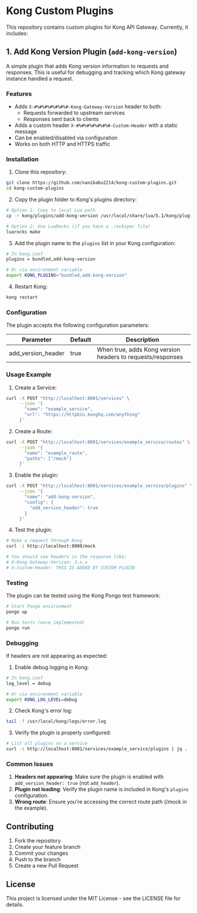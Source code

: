 # Kong Custom Plugins

This repository contains custom plugins for Kong API Gateway. Currently, it includes:

## 1. Add Kong Version Plugin (`add-kong-version`)

A simple plugin that adds Kong version information to requests and responses. This is useful for debugging and tracking which Kong gateway instance handled a request.

### Features

- Adds `X-#%#%#%#%#%#%#-Kong-Gateway-Version` header to both:
  - Requests forwarded to upstream services
  - Responses sent back to clients
- Adds a custom header `X-#%#%#%#%#%#%#-Custom-Header` with a static message
- Can be enabled/disabled via configuration
- Works on both HTTP and HTTPS traffic

### Installation

1. Clone this repository:
```bash
git clone https://github.com/nanibabu2214/kong-custom-plugins.git
cd kong-custom-plugins
```

2. Copy the plugin folder to Kong's plugins directory:
```bash
# Option 1: Copy to local Lua path
cp -r kong/plugins/add-kong-version /usr/local/share/lua/5.1/kong/plugins/

# Option 2: Use LuaRocks (if you have a .rockspec file)
luarocks make
```

3. Add the plugin name to the `plugins` list in your Kong configuration:
```bash
# In kong.conf
plugins = bundled,add-kong-version

# Or via environment variable
export KONG_PLUGINS="bundled,add-kong-version"
```

4. Restart Kong:
```bash
kong restart
```

### Configuration

The plugin accepts the following configuration parameters:

| Parameter | Default | Description |
|-----------|---------|-------------|
| add_version_header | true | When true, adds Kong version headers to requests/responses |

### Usage Example

1. Create a Service:
```bash
curl -X POST "http://localhost:8001/services" \
     --json '{
       "name": "example_service",
       "url": "https://httpbin.konghq.com/anything"
     }'
```

2. Create a Route:
```bash
curl -X POST "http://localhost:8001/services/example_service/routes" \
     --json '{
       "name": "example_route",
       "paths": ["/mock"]
     }'
```

3. Enable the plugin:
```bash
curl -X POST "http://localhost:8001/services/example_service/plugins" \
     --json '{
       "name": "add-kong-version",
       "config": {
         "add_version_header": true
       }
     }'
```

4. Test the plugin:
```bash
# Make a request through Kong
curl -i http://localhost:8000/mock

# You should see headers in the response like:
# X-Kong-Gateway-Version: 3.x.x
# X-Custom-Header: THIS IS ADDED BY CUSTOM PLUGIN
```

### Testing

The plugin can be tested using the Kong Pongo test framework:

```bash
# Start Pongo environment
pongo up

# Run tests (once implemented)
pongo run
```

### Debugging

If headers are not appearing as expected:

1. Enable debug logging in Kong:
```bash
# In kong.conf
log_level = debug

# Or via environment variable
export KONG_LOG_LEVEL=debug
```

2. Check Kong's error log:
```bash
tail -f /usr/local/kong/logs/error.log
```

3. Verify the plugin is properly configured:
```bash
# List all plugins on a service
curl -s http://localhost:8001/services/example_service/plugins | jq .
```

### Common Issues

1. **Headers not appearing**: Make sure the plugin is enabled with `add_version_header: true` (not `add_header`).
2. **Plugin not loading**: Verify the plugin name is included in Kong's `plugins` configuration.
3. **Wrong route**: Ensure you're accessing the correct route path (/mock in the example).

## Contributing

1. Fork the repository
2. Create your feature branch
3. Commit your changes
4. Push to the branch
5. Create a new Pull Request

## License

This project is licensed under the MIT License - see the LICENSE file for details.
